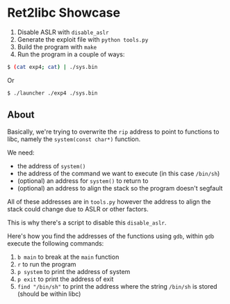 # Ret2libc Showcase

1. Disable ASLR with `disable_aslr`
2. Generate the exploit file with `python tools.py`
3. Build the program with `make`
4. Run the program in a couple of ways:

```sh
$ (cat exp4; cat) | ./sys.bin
```

Or

```sh
$ ./launcher ./exp4 ./sys.bin
```

## About

Basically, we're trying to overwrite the `rip` address to point to
functions to libc, namely the `system(const char*)` function.

We need:

- the address of `system()`
- the address of the command we want to execute (in this case `/bin/sh`)
- (optional) an address for `system()` to return to
- (optional) an address to align the stack so the program doesn't segfault

All of these addresses are in `tools.py` however the address to align
the stack could change due to ASLR or other factors.

This is why there's a script to disable this `disable_aslr`.

Here's how you find the addresses of the functions using `gdb`,
within `gdb` execute the following commands:

1. `b main` to break at the `main` function
2. `r` to run the program
3. `p system` to print the address of system
4. `p exit` to print the address of exit
5. `find "/bin/sh"` to print the address where the string `/bin/sh` is stored (should be within libc)

